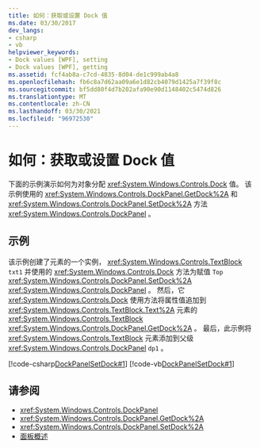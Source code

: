 ```yaml
---
title: 如何：获取或设置 Dock 值
ms.date: 03/30/2017
dev_langs:
- csharp
- vb
helpviewer_keywords:
- Dock values [WPF], setting
- Dock values [WPF], getting
ms.assetid: fcf4ab8a-c7cd-4835-8d04-de1c999ab4a8
ms.openlocfilehash: fb6c8a7d62aa09a6e1d82cb4079d1425a7f39f8c
ms.sourcegitcommit: bf5dd80f4d7b202afa90e90d1148402c5474d826
ms.translationtype: MT
ms.contentlocale: zh-CN
ms.lasthandoff: 03/30/2021
ms.locfileid: "96972530"
---
```

# <a name="how-to-get-or-set-a-dock-value"></a>如何：获取或设置 Dock 值
下面的示例演示如何为对象分配 <xref:System.Windows.Controls.Dock> 值。 该示例使用的 <xref:System.Windows.Controls.DockPanel.GetDock%2A> 和 <xref:System.Windows.Controls.DockPanel.SetDock%2A> 方法 <xref:System.Windows.Controls.DockPanel> 。  
  
## <a name="example"></a>示例  
 该示例创建了元素的一个实例， <xref:System.Windows.Controls.TextBlock> `txt1` 并使用的 <xref:System.Windows.Controls.Dock> 方法为赋值 `Top` <xref:System.Windows.Controls.DockPanel.SetDock%2A> <xref:System.Windows.Controls.DockPanel> 。 然后，它 <xref:System.Windows.Controls.Dock> 使用方法将属性值追加到 <xref:System.Windows.Controls.TextBlock.Text%2A> 元素的 <xref:System.Windows.Controls.TextBlock> <xref:System.Windows.Controls.DockPanel.GetDock%2A> 。 最后，此示例将 <xref:System.Windows.Controls.TextBlock> 元素添加到父级 <xref:System.Windows.Controls.DockPanel> `dp1` 。  
  
 [!code-csharp[DockPanelSetDock#1](~/samples/snippets/csharp/VS_Snippets_Wpf/DockPanelSetDock/CSharp/DockPanel_SetDock.cs#1)]
 [!code-vb[DockPanelSetDock#1](~/samples/snippets/visualbasic/VS_Snippets_Wpf/DockPanelSetDock/VisualBasic/DockPanel_SetDock.vb#1)]  
  
## <a name="see-also"></a>请参阅

- <xref:System.Windows.Controls.DockPanel>
- <xref:System.Windows.Controls.DockPanel.GetDock%2A>
- <xref:System.Windows.Controls.DockPanel.SetDock%2A>
- [面板概述](panels-overview.md)
